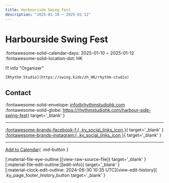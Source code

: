 ```yaml
---
title: Harbourside Swing Fest
description: "2025-01-10 ~ 2025-01-12"
---
```


# Harbourside Swing Fest 

:fontawesome-solid-calendar-days: 2025-01-10 ~ 2025-01-12  
:fontawesome-solid-location-dot: HK  

!!! info "Organizer"

    [Rhythm Studio](https://swing.kids/zh_HK/rhythm-studio)  

## Contact

:fontawesome-solid-envelope: <info@rhythmstudiohk.com>  
:fontawesome-solid-globe: <https://rhythmstudiohk.com/harbour-side-swing-fest>{ target='_blank' }  

---

 [:fontawesome-brands-facebook-f:{ .ky_social_links_icon }](https://www.facebook.com/profile.php?id=61551775018028){ target='_blank' } [:fontawesome-brands-instagram:{ .ky_social_links_icon }](https://instagram.com/HarboursideSwingFest){ target='_blank' }

---

[Add to Calendar](https://swing.news/ics/2025/zh_HK/harbourside-swing-fest-2025){ .md-button }

<div class="ky_page_footer" markdown>
<div class="ky_page_footer_trailing" markdown="span">
[:material-file-eye-outline:][view-raw-source-file]{ target='_blank' }
[:material-file-edit-outline:][edit-info]{ target='_blank' }
</div>
<div class="ky_page_footer_leading" markdown="span">
[:material-clock-edit-outline: 2024-06-30 10:35 UTC][view-edit-history]{ .ky_page_footer_history_button target='_blank' }
</div>
</div>

[view-raw-source-file]: https://github.com/swingdance/events/blob/main/2025/zh_HK/harbourside-swing-fest-2025.json "View Raw Source File"
[edit-info]: https://github.com/swingdance/events/issues/new?assignees=&labels=update+event&projects=&template=03-update_entity.yml&title=%5B2025%2Fzh_HK%5D%20Update%20Event%3A%20Harbourside%20Swing%20Fest&region=zh_HK&year=2025&id=harbourside-swing-fest-2025&name=Harbourside%20Swing%20Fest&org_id=rhythm-studio "Edit Info"

[view-edit-history]: https://github.com/swingdance/events/commits/main/2025/zh_HK/harbourside-swing-fest-2025.json "View Edit History"
